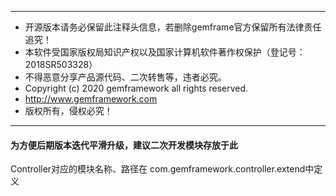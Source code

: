 ***
 * 开源版本请务必保留此注释头信息，若删除gemframe官方保留所有法律责任追究！
 * 本软件受国家版权局知识产权以及国家计算机软件著作权保护（登记号：2018SR503328）
 * 不得恶意分享产品源代码、二次转售等，违者必究。
 * Copyright (c) 2020 gemframework all rights reserved.
 * http://www.gemframework.com
 * 版权所有，侵权必究！
***
 #### 为方便后期版本迭代平滑升级，建议二次开发模块存放于此
 Controller对应的模块名称、路径在
 com.gemframework.controller.extend中定义
